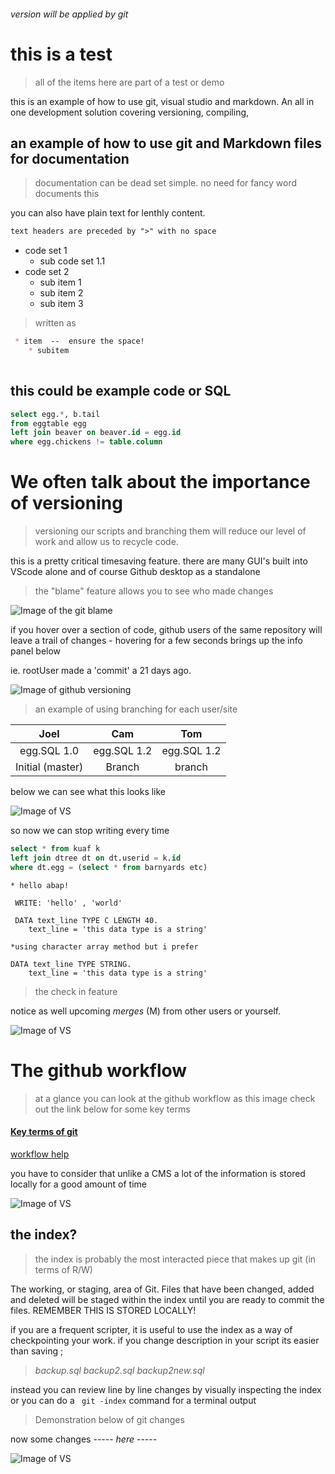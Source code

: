 ###### version will be applied by git ######

this is a test
=============

>all of the items here are part of a test or demo

this is an example of how to use git, visual studio and markdown. An all in one development solution covering versioning, compiling, 

## an example of how to use git and Markdown files for documentation ##

>documentation can be dead set simple. no need for fancy word documents
this 

you can also have plain text for lenthly content.

``` Markdown 
text headers are preceded by ">" with no space 
```

* code set 1
    * sub code set 1.1
* code set 2
    * sub item 1
    * sub item 2
    * sub item 3

>written as

``` Markdown
 * item  --  ensure the space!
    * subitem
 
 ``` 


## this could be example code or SQL ##

``` SQL
select egg.*, b.tail 
from eggtable egg 
left join beaver on beaver.id = egg.id
where egg.chickens != table.column 
```

# We often talk about the importance of versioning #

>versioning our scripts and branching them will reduce our level of work
and allow us to recycle code.

this is a pretty critical timesaving feature. there are many GUI's built into VScode alone and of course Github desktop as a standalone

>the "blame" feature allows you to see who made changes


![Image of the git blame](./Gitblame.png)

if you hover over a section of code, github users of the same repository will leave a trail of changes - hovering for a few seconds brings up the info panel below

ie. rootUser made a 'commit' a 21 days ago.

![Image of github versioning](./hoverblame.png)

> an example of using branching for each user/site

| Joel            | Cam           | Tom       |
|:-------------:  |:-------------:|:---------:|
| egg.SQL  1.0    | egg.SQL 1.2   |egg.SQL 1.2|
| Initial (master)| Branch        | branch    | 

below we can see what this looks like

![Image of VS](./git-branch.jpg) 



so now we can stop writing every time

``` SQL
select * from kuaf k
left join dtree dt on dt.userid = k.id
where dt.egg = (select * from barnyards etc)
```

```ABAP
* hello abap!

 WRITE: 'hello' , 'world'

 DATA text_line TYPE C LENGTH 40.
    text_line = 'this data type is a string' 

*using character array method but i prefer

DATA text_line TYPE STRING.
    text_line = 'this data type is a string' 
```

>the check in feature

notice as well upcoming *merges* (M) from other users or yourself. 


![Image of VS](./checkin.png)

# The github workflow #

> at a glance you can look at the github workflow as this image check out the link below for some key terms

#### [Key terms of git](https://linuxacademy.com/blog/linux/git-terms-explained/#branch) ####
[workflow help](https://www.atlassian.com/git/tutorials/comparing-workflows)

you have to consider that unlike a CMS a lot of the information is stored locally for a good amount of time

![Image of VS](./git-transport.png)


## the index? ##

> the index is probably the most interacted piece that makes up git (in terms of R/W)

The working, or staging, area of Git. Files that have been changed, added and deleted will be staged within the index until you are ready to commit the files. REMEMBER THIS IS STORED LOCALLY!

if you are a frequent scripter, it is useful to use the index as a way of checkpointing your work. if you change description in your script its easier than saving ;

>*backup.sql* 
*backup2.sql* 
*backup2new.sql*

instead you can review line by line changes by visually inspecting the index or you can do a ` git -index` command for a terminal output 

> Demonstration below of git changes

now some changes ----- *here* -----

![Image of VS](./github-desktop.png)